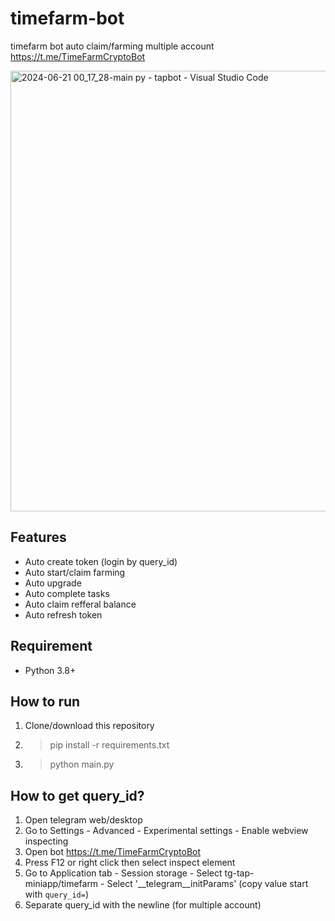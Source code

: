 ﻿# timefarm-bot
timefarm bot auto claim/farming multiple account https://t.me/TimeFarmCryptoBot

<img width="705" alt="2024-06-21 00_17_28-main py - tapbot - Visual Studio Code" src="https://github.com/maldiharyojudanto/timefarm-bot/assets/76139419/c12ba345-27a9-4320-80e9-3eb7d464f0e7">

## Features
- Auto create token (login by query_id)
- Auto start/claim farming
- Auto upgrade
- Auto complete tasks
- Auto claim refferal balance
- Auto refresh token

## Requirement
- Python 3.8+

## How to run
1. Clone/download this repository
2. > pip install -r requirements.txt
3. > python main.py

## How to get query_id?
1. Open telegram web/desktop
2. Go to Settings - Advanced - Experimental settings - Enable webview inspecting
3. Open bot https://t.me/TimeFarmCryptoBot
4. Press F12 or right click then select inspect element
5. Go to Application tab - Session storage - Select tg-tap-miniapp/timefarm - Select '__telegram__initParams' (copy value start with ```query_id=```)
6. Separate query_id with the newline (for multiple account)
